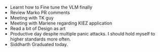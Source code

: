 - Learnt how to Fine tune the VLM finally
- Review Marko PR comments
- Meeting with TK guy
- Meeting with Marlene regarding KIEZ application
- Read a bit of Design as art
- Productive day despite multiple panic attacks. I should hold myself to higher standards more often.
- Siddharth Graduated today.
  
